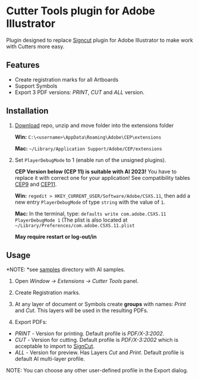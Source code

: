 # Cutter Tools plugin for Adobe Illustrator

Plugin designed to replace [Signcut] plugin for Adobe Illustrator to make work with Cutters more easy.

## Features

* Create registration marks for all Artboards
* Support Symbols
* Export 3 PDF versions: *PRINT*, *CUT* and *ALL* version.

## Installation

1. [Download] repo, unzip and move folder into the extensions folder

    **Win:** `C:\<username>\AppData\Roaming\Adobe\CEP\extensions`

    **Mac:** `~/Library/Application Support/Adobe/CEP/extensions`

2. Set `PlayerDebugMode` to 1 (enable run of the unsigned plugins).

    **CEP Version below (CEP 11) is suitable with AI 2023!**
    You have to replace it with correct one for your application!
    See compatibility tables [CEP9] and [CEP11].

    **Win:** `regedit > HKEY_CURRENT_USER/Software/Adobe/CSXS.11`,
    then add a new entry `PlayerDebugMode` of type `string` with the value of `1`.

    **Mac:** In the terminal, type: `defaults write com.adobe.CSXS.11 PlayerDebugMode 1`
    (The plist is also located at `~/Library/Preferences/com.adobe.CSXS.11.plist`

    **May require restart or log-out/in**

## Usage

*NOTE: *see [samples](samples/) directory with AI samples.

1. Open *Window -> Extensions -> Cutter Tools* panel.

2. Create Registration marks.

3. At any layer of document or Symbols create **groups** with names: *Print* and *Cut*.
This layers will be used in the resulting PDFs.

4. Export PDFs:

* *PRINT* - Version for printing. Default profile is *PDF/X-3:2002*.
* *CUT* - Version for cutting. Default profile is *PDF/X-3:2002* which is acceptable to import to [SignCut].
* *ALL* - Version for preview. Has Layers *Cut* and *Print*. Default profile is default AI multi-layer profile.

NOTE: You can choose any other user-defined profile in the Export dialog.

[Download]: https://github.com/hacker-cb/adobe-ai-cutter-tools/archive/master.zip
[SignCut]: http://signcutpro.com
[CEP9]: https://github.com/Adobe-CEP/CEP-Resources/blob/master/CEP_9.x/Documentation/CEP%209.0%20HTML%20Extension%20Cookbook.md#applications-integrated-with-cep
[CEP11]: https://github.com/Adobe-CEP/CEP-Resources/blob/master/CEP_11.x/Documentation/CEP%2011.1%20HTML%20Extension%20Cookbook.md#applications-integrated-with-cep